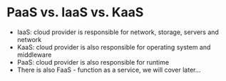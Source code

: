 # PaaS vs. IaaS vs. KaaS

* IaaS: cloud provider is responsible for network, storage, servers and network
* KaaS: cloud provider is also responsible for operating system and middleware
* PaaS: cloud provider is also responsible for runtime
* There is also FaaS - function as a service, we will cover later...

